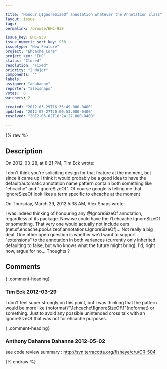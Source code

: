 ```yaml
---

title: "Honour @IgnoreSizeOf annotation whatever the Annotation class"
layout: issue
tags: 
permalink: /browse/EHC-938

issue_key: EHC-938
issue_numeric_sort_key: 938
issuetype: "New Feature"
project: "Ehcache Core"
project_key: "EHC"
status: "Closed"
resolution: "Fixed"
priority: "2 Major"
components: ""
labels: 
assignee: "adahanne"
reporter: "alexsnaps"
votes:  0
watchers: 2

created: "2012-03-29T16:35:49.000-0400"
updated: "2012-07-27T20:00:53.000-0400"
resolved: "2012-05-02T16:24:27.000-0400"

---
```




{% raw %}



## Description

<div markdown="1" class="description">

On 2012-03-28, at 8:21 PM, Tim Eck wrote:

I don't think you're soliciting design for that feature at the moment, but
since it came up I think it would probably be a good idea to have the
default/automatic annotation name pattern contain both something like
"ehcache" and "IgnoreSizeOf". Of course google is telling me that
IgnoreSizeOf look likes a term specific to ehcache at the moment


On Thursday, March 29, 2012 5:38 AM, Alex Snaps wrote:  

I was indeed thinking of honouring any @IgnoreSizeOf annotation,
regardless of its package.
Now we could have the \1.ehcache.IgnoreSizeOf or something. That very one
would actually not include ours
(net.sf.ehcache.pool.sizeof.annotations.IgnoreSizeOf)... Not really a big
deal.
One other open question is whether we'd want to support "extensions" to
the annotation in both variances (currently only inherited defaulting to
false, but who knows what the future might bring). I'd, right now, argue
for no... Thoughts ? 


</div>

## Comments


{:.comment-heading}
### **Tim Eck** <span class="date">2012-03-29</span>

<div markdown="1" class="comment">

I don't feel super strongly on this point, but I was thinking that the pattern would be more like {noformat}"\1ehcache\1IgnoreSizeOf\1"{noformat} or something. Just to avoid any possible unintended cross talk with an IgnoreSizeOf that was not for ehcache purposes. 



</div>


{:.comment-heading}
### **Anthony Dahanne Dahanne** <span class="date">2012-05-02</span>

<div markdown="1" class="comment">

see code review summary :
http://svn.terracotta.org/fisheye/cru/CR-504

</div>



{% endraw %}
